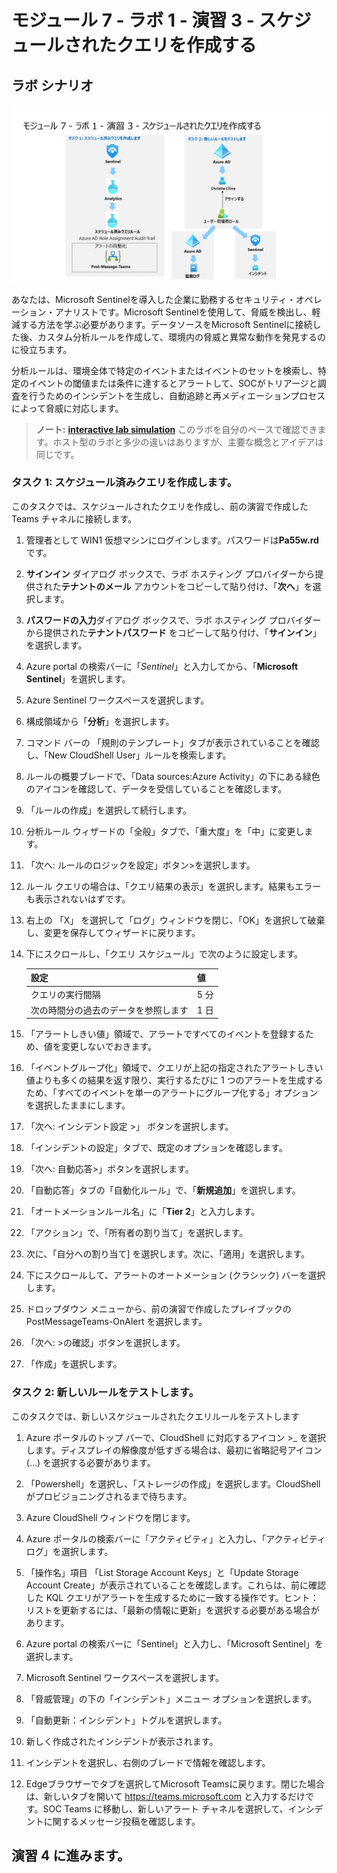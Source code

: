# モジュール 7 - ラボ 1 - 演習 3 - スケジュールされたクエリを作成する

## ラボ シナリオ

![Lab overview.](../Media/SC-200-Lab_Diagrams_Mod7_L1_Ex3.png)

あなたは、Microsoft Sentinelを導入した企業に勤務するセキュリティ・オペレーション・アナリストです。Microsoft Sentinelを使用して、脅威を検出し、軽減する方法を学ぶ必要があります。データソースをMicrosoft Sentinelに接続した後、カスタム分析ルールを作成して、環境内の脅威と異常な動作を発見するのに役立ちます。

分析ルールは、環境全体で特定のイベントまたはイベントのセットを検索し、特定のイベントの閾値または条件に達するとアラートして、SOCがトリアージと調査を行うためのインシデントを生成し、自動追跡と再メディエーションプロセスによって脅威に対応します。

>**ノート:** **[interactive lab simulation](https://mslabs.cloudguides.com/guides/SC-200%20Lab%20Simulation%20-%20Create%20a%20scheduled%20query)** このラボを自分のペースで確認できます。ホスト型のラボと多少の違いはありますが、主要な概念とアイデアは同じです。

### タスク 1: スケジュール済みクエリを作成します。

このタスクでは、スケジュールされたクエリを作成し、前の演習で作成した Teams チャネルに接続します。

1. 管理者として WIN1 仮想マシンにログインします。パスワードは**Pa55w.rd** です。  

2. **サインイン** ダイアログ ボックスで、ラボ ホスティング プロバイダーから提供された**テナントのメール** アカウントをコピーして貼り付け、「**次へ**」を選択します。

3. **パスワードの入力**ダイアログ ボックスで、ラボ ホスティング プロバイダーから提供された**テナントパスワード** をコピーして貼り付け、「**サインイン**」を選択します。

4. Azure portal の検索バーに「*Sentinel*」と入力してから、「**Microsoft Sentinel**」を選択します。

5. Azure Sentinel ワークスペースを選択します。

6. 構成領域から「**分析**」を選択します。

7. コマンド バーの 「規則のテンプレート」タブが表示されていることを確認し、「New CloudShell User」ルールを検索します。

8. ルールの概要ブレードで、「Data sources:Azure Activity」の下にある緑色のアイコンを確認して、データを受信していることを確認します。

9. 「ルールの作成」を選択して続行します。

10. 分析ルール ウィザードの「全般」タブで、「重大度」を「中」に変更します。

11. 「次へ: ルールのロジックを設定」ボタン>を選択します。

12. ルール クエリの場合は、「クエリ結果の表示」を選択します。結果もエラーも表示されないはずです。

13. 右上の 「X」 を選択して「ログ」ウィンドウを閉じ、「OK」を選択して破棄し、変更を保存してウィザードに戻ります。

14. 下にスクロールし、「クエリ スケジュール」で次のように設定します。

    |設定|値|
    |---|---|
    |クエリの実行間隔|5 分|
    |次の時間分の過去のデータを参照します|1 日|


15. 「アラートしきい値」領域で、アラートですべてのイベントを登録するため、値を変更しないでおきます。

16. 「イベントグループ化」領域で、クエリが上記の指定されたアラートしきい値よりも多くの結果を返す限り、実行するたびに 1 つのアラートを生成するため、「すべてのイベントを単一のアラートにグループ化する」オプションを選択したままにします。

17. 「次へ: インシデント設定 >」 ボタンを選択します。

18. 「インシデントの設定」タブで、既定のオプションを確認します。

19. 「次へ: 自動応答>」ボタンを選択します。

20. 「自動応答」タブの「自動化ルール」で、「**新規追加**」を選択します。

21. 「オートメーションルール名」に「**Tier 2**」と入力します。

22. 「アクション」で、「所有者の割り当て」を選択します。

23. 次に、「自分への割り当て] を選択します。次に、「適用」を選択します。

24. 下にスクロールして、アラートのオートメーション (クラシック) バーを選択します。

25. ドロップダウン メニューから、前の演習で作成したプレイブックの PostMessageTeams-OnAlert を選択します。

26. 「次へ: >の確認」ボタンを選択します。

27. 「作成」を選択します。

### タスク 2: 新しいルールをテストします。

このタスクでは、新しいスケジュールされたクエリルールをテストします

1. Azure ポータルのトップ バーで、CloudShell に対応するアイコン >_ を選択します。ディスプレイの解像度が低すぎる場合は、最初に省略記号アイコン (...) を選択する必要があります。

2. 「Powershell」を選択し、「ストレージの作成」を選択します。CloudShell がプロビジョニングされるまで待ちます。

3. Azure CloudShell ウィンドウを閉じます。

4. Azure ポータルの検索バーに「アクティビティ」と入力し、「アクティビティ ログ」を選択します。

5. 「操作名」項目 「List Storage Account Keys」と「Update Storage Account Create」が表示されていることを確認します。これらは、前に確認した KQL クエリがアラートを生成するために一致する操作です。ヒント：リストを更新するには、「最新の情報に更新」を選択する必要がある場合があります。

6. Azure portal の検索バーに「Sentinel」と入力し、「Microsoft Sentinel」を選択します。

7. Microsoft Sentinel ワークスペースを選択します。

8. 「脅威管理」の下の「インシデント」メニュー オプションを選択します。

9. 「自動更新：インシデント」トグルを選択します。

10. 新しく作成されたインシデントが表示されます。

11. インシデントを選択し、右側のブレードで情報を確認します。

12. Edgeブラウザーでタブを選択してMicrosoft Teamsに戻ります。閉じた場合は、新しいタブを開いて https://teams.microsoft.com と入力するだけです。SOC Teams に移動し、新しいアラート チャネルを選択して、インシデントに関するメッセージ投稿を確認します。

## 演習 4 に進みます。


















<!--
1. Azureポータルの検索バーに「*Azure Active Directory*」と入力します。「**Azure Active Directory**」を選択します。

2. 管理領域で「**ユーザー**」を選択し、"ユーザー | すべてのユーザー (プレビュー)" ページが表示されるようにします。

3. リストからユーザー「**Christie Cline**」を選択すると、"Christie Cline の | プロファイル" ページが表示されます。

4. 管理領域で「**割り当てられたロール**」を選択し、"Christie Cline | 割り当てられたロール" ページが表示されます。

5. コマンド バーから「**+ 割り当ての追加**」を選択します。

6. **ディレクトリロール** で、「**ユーザー管理者**」を選択し、「**追加**」を選択します。

7. 割り当ての完了に失敗した場合は、再試行してください。

8. "Christie Cline | の割り当てられたロール" と "ユーザー | すべてのユーザー (プレビュー)" ページを右上の「x」を 2 回選択して閉じます。

9. "Contoso | の概要" ページの「*監視*」の下で、「**監査ログ**」を選択します。

10. 「**データ設定のエクスポート**」を選択して、"Azure Active Directory" のデータ コネクタが、Sentinel で正しく設定されていることを確認します。

11. Sentinel に対して以前に作成した *Log Analytics ワークスペース*の*診断設定*エントリがあることを確認します。

12. 右上の「x」を選択して、ページを閉じます。

13. 「**更新**」をクリックして以前に作成したロールに変更を示す **カテゴリ** に **RoleManagement** に対するエントリが表示されるのを確認します。

14. Azure portal の検索バーに「*Sentinel*」と入力してから、「**Microsoft Sentinel**」を選択します。

15. Microsoft Sentinel ワークスペースを選択します。

16. **インシデント** メニュー オプションを選択します。

> **注:** トリガーされたアラートの処理には 5 分以上かかる場合があります。次の演習を続けて、後でこのポイントに戻ることができます。インシデント ページの自動更新については、「**Auto-refresh incidents**」 (自動更新:インシデント) トグルを選択します。

17. 新しく作成したインシデントが表示されます。インシデントを選択し、右側のブレードの情報を確認します。

18. ブラウザー タブを開き、https://teams.microsoft.com にアクセスして、Microsoft Teams を開きます。*SOC* チームに移動し、インシデントに関するメッセージ投稿を参照してください。

## 演習 4 に進みます。

--!>
